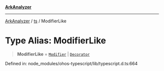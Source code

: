 [**ArkAnalyzer**](../../../../README.md)

***

[ArkAnalyzer](../../../../globals.md) / [ts](../README.md) / ModifierLike

# Type Alias: ModifierLike

> **ModifierLike** = [`Modifier`](Modifier.md) \| [`Decorator`](../interfaces/Decorator.md)

Defined in: node\_modules/ohos-typescript/lib/typescript.d.ts:664
